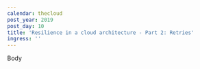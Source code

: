 ```yaml
---
calendar: thecloud
post_year: 2019
post_day: 10
title: 'Resilience in a cloud architecture - Part 2: Retries'
ingress: ''
---
```

Body
